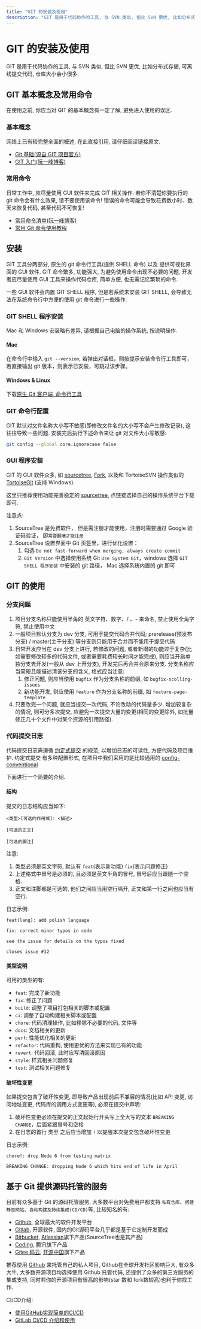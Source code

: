 ```yaml
---
title: "GIT 的安装及使用"
description: "GIT 是用于代码协作的工具, 与 SVN 类似, 但比 SVN 更优, 比如分布式存储, 可离线提交代码, 仓库大小会小很多."
---
```


# GIT 的安装及使用

GIT 是用于代码协作的工具, 与 SVN 类似, 但比 SVN 更优, 比如分布式存储, 可离线提交代码, 仓库大小会小很多.

## GIT 基本概念及常用命令

在使用之前, 你应当对 GIT 的基本概念有一定了解, 避免进入使用的误区.

### 基本概念

网络上已有较完整全面的概述, 在此直接引用, 请仔细阅读链接原文.

- [Git 基础(源自 GIT 项目官方)](https://book.git-scm.com/book/zh/v2/%E8%B5%B7%E6%AD%A5-Git-%E5%9F%BA%E7%A1%80)
- [GIT 入门(阮一峰博客)](http://www.ruanyifeng.com/blog/2018/10/git-internals.html)

### 常用命令

日常工作中, 应尽量使用 GUI 软件来完成 GIT 相关操作. 若你不清楚你要执行的 git 命令会有什么效果, 请不要使用该命令! 错误的命令可能会导致花费数小时、数天来恢复代码, 甚至代码不可恢复!

- [常用命令清单(阮一峰博客)](https://www.ruanyifeng.com/blog/2015/12/git-cheat-sheet.html)
- [常用 Git 命令使用教程](https://segmentfault.com/a/1190000011673663)

## 安装

GIT 工具分两部分, 原生的 git 命令行工具(提供 SHELL 命令) 以及 提供可视化界面的 GUI 软件. GIT 命令繁多, 功能强大, 为避免使用命令出现不必要的问题, 开发者应尽量使用 GUI 工具来操作代码仓库, 简单方便, 也无需记忆繁琐的命令.

一些 GUI 软件会内置 GIT SHELL 程序, 但是若系统未安装 GIT SHELL, 会导致无法在系统命令行中方便的使用 git 命令进行一些操作.

### GIT SHELL 程序安装

Mac 和 Windows 安装略有差异, 请根据自己电脑的操作系统, 按说明操作.

#### Mac

在命令行中输入 `git --version`, 若弹出对话框，则按提示安装命令行工具即可， 若直接输出 git 版本，则表示已安装，可跳过该步骤。

#### Windows & Linux

下载[原生 Git 客户端, 命令行工具](https://git-scm.com/downloads)

### GIT 命令行配置

GIT 默认对文件名称大小写不敏感(即修改文件名的大小写不会产生修改记录), 这往往导致一些问题. 安装完后执行下述命令来让 git 对文件大小写敏感:

```sh
git config --global core.ignorecase false
```

### GUI 程序安装

GIT 的 GUI 软件众多, 如 [sourcetree](https://www.sourcetreeapp.com/), [Fork](https://git-fork.com/), 以及和 TortoiseSVN 操作类似的 [TortoiseGit](https://tortoisegit.org/) (支持 Windows).

这里只推荐使用功能完善稳定的 [sourcetree](https://www.sourcetreeapp.com/), 点链接选择自己的操作系统平台下载即可.

注意点:

1. SourceTree 是免费软件， 但是需注册才能使用，注册时需要通过 Google 验证码验证， 即`需要翻墙才能注册`
2. SourceTree 设置界面中 Git 页签里，进行优化设置：
   1. 勾选 `Do not fast-forward when merging, always create commit`
   2. `Git Version` 中选择使用系统 Git `Use System Git`，windows 选择 `GIT SHELL 程序安装` 中安装的 git 路径， Mac 选择系统内置的 git 即可

## GIT 的使用

### 分支问题

1. 项目分支名称只能使用半角的 英文字符、数字、/ 、- 来命名, 禁止使用全角字符, 禁止使用中文
2. 一般项目默认分支为 dev 分支, 可用于提交代码合并代码; prerelease(预发布分支) / master(主干分支) 等分支则只能用于合并而不能用于提交代码
3. 日常开发应当在 dev 分支上进行, 若修改的问题, 或者新增的功能过于复杂(比如需要修改较多的代码文件, 或者需要耗费较长时间才能完成), 则应当开启单独分支去开发(一般从 dev 上开分支), 开发完后再合并会原来分支. 分支名称应当简短且能描述清该分支的含义, 格式应当注意:
   1. 修正问题, 则应当使用 `bugfix` 作为分支名称的前缀, 如 `bugfix-scolling-issues`
   2. 新功能开发, 则应使用 `feature` 作为分支名称的前缀, 如 `feature-page-template`
4. 只要改完一个问题, 就应当提交一次代码, 不论改动的代码量多少. 增加较复杂的情况, 则可分多次提交, 应避免一次提交大量的变更(相同的变更除外, 如批量修正几十个文件中对某个资源的引用路径).

### 代码提交日志

代码提交日志需遵循 [约定式提交](https://www.conventionalcommits.org/zh-hans/) 的规范, 以增加日志的可读性, 方便代码及项目维护. 约定式提交 有多种配置形式, 在项目中我们采用的是比较通用的 [config-conventional](https://github.com/conventional-changelog/commitlint/blob/master/%40commitlint/config-conventional/README.md)

下面进行一个简要的介绍.

#### 结构

提交的日志结构应当如下:

```
<类型>[可选的作用域]: <描述>

[可选的正文]

[可选的脚注]
```

注意:

1. 类型必须是英文字符, 默认有 `feat`(表示新功能) `fix`(表示问题修正)
2. 上述格式中冒号是必须的, 且必须是英文半角的冒号, 冒号后应当跟随一个空格.
3. 正文和注脚都是可选的, 他们之间应当用空行隔开, 正文和第一行之间也应当有空行.

日志示例:

```
feat(lang): add polish language
```

```
fix: correct minor typos in code

see the issue for details on the typos fixed

closes issue #12

```

#### 类型说明

可用的类型的有:

- `feat`: 完成了新功能
- `fix`: 修正了问题
- `build`: 调整了项目打包相关的脚本或配置
- `ci`: 调整了自动构建相关脚本或配置
- `chore`: 代码清理操作, 比如移除不必要的代码, 文件等
- `docs`: 文档相关的更新
- `perf`: 性能优化相关的更新
- `refactor`: 代码重构, 使用更优的方法来实现已有的功能
- `revert`: 代码回滚, 此时应写清回滚原因
- `style`: 样式相关问题修复
- `test`: 测试相关问题修复

#### 破坏性变更

如果提交包含了破坏性变更, 即导致产品出现前后不兼容的情况(比如 API 变更, 访问地址变更, 代码库的调用方式变更等), 必须在提交中声明:

1. 破坏性变更必须在提交的正文起始行开头写上全大写的文本 `BREAKING CHANGE`，后面紧跟冒号和空格
2. 在日志的首行 类型 之后应当增加 `!` 以提醒本次提交包含破坏性变更

日志示例:

```
chore!: drop Node 6 from testing matrix

BREAKING CHANGE: dropping Node 6 which hits end of life in April
```

## 基于 Git 提供源码托管的服务
目前有众多基于 Git 的源码托管服务, 大多数平台对免费用户都支持 `私有仓库`、`搭建静态网站`、`自动构建及持续集成(CD/CD)`等, 比较知名的有:

* [Github](https://github.com/), 全球最大的软件开发平台
* [Gitlab](https://gitlab.com/), 开源软件, 国内的Git源码平台几乎都是基于它定制开发而成
* [Bitbucket](https://bitbucket.org/), [Atlassian](https://www.atlassian.com/)旗下产品(SourceTree也是其产品)
* [Coding](https://coding.net/), 腾讯旗下产品
* [Gitee 码云](https://gitee.com/), [开源中国](https://www.oschina.net/)旗下产品

推荐使用 [Github](https://github.com/) 来托管自己的私人项目, Github在全球开发社区影响巨大, 有众多大牛, 大多数开源项目均选择使用 Github 托管代码, 还提供了众多的第三方服务的集成支持, 同时若你的开源项目有很高的影响(star 数和 fork数较高)也利于你找工作.


CI/CD介绍:

* [使用GitHub实现简单的CI/CD](https://www.linuxidc.com/Linux/2018-10/154824.htm)
* [GitLab CI/CD 介绍和使用](https://blinkfox.github.io/2018/11/22/ruan-jian-gong-ju/devops/gitlab-ci-jie-shao-he-shi-yong/)


